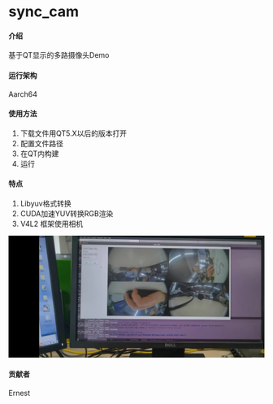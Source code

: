 # sync_cam

#### 介绍

基于QT显示的多路摄像头Demo

#### 运行架构

Aarch64

#### 使用方法

1. 下载文件用QT5.X以后的版本打开
2. 配置文件路径
3. 在QT内构建
4. 运行

#### 特点

1. Libyuv格式转换
2. CUDA加速YUV转换RGB渲染
3. V4L2 框架使用相机

![demo](/demo.jpg)

#### 贡献者

Ernest
